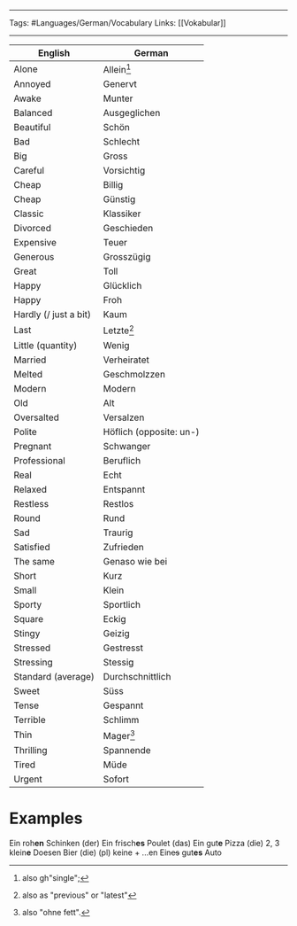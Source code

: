 ___
Tags: #Languages/German/Vocabulary 
Links: [[Vokabular]]
___
English | German
------------ | ------------
Alone | Allein[^1]
Annoyed | Genervt
Awake | Munter
Balanced | Ausgeglichen
Beautiful | Schön
Bad | Schlecht
Big | Gross
Careful | Vorsichtig
Cheap | Billig
Cheap | Günstig
Classic| Klassiker
Divorced | Geschieden
Expensive | Teuer
Generous | Grosszügig
Great | Toll
Happy | Glücklich
Happy | Froh
Hardly (/ just a bit) | Kaum
Last | Letzte[^2]
Little (quantity) | Wenig
Married | Verheiratet
Melted | Geschmolzzen
Modern | Modern
Old | Alt
Oversalted | Versalzen
Polite | Höflich (opposite: un-)
Pregnant | Schwanger
Professional | Beruflich
Real | Echt
Relaxed | Entspannt
Restless | Restlos
Round | Rund
Sad | Traurig
Satisfied | Zufrieden
The same | Genaso wie bei
Short | Kurz
Small | Klein
Sporty | Sportlich
Square | Eckig
Stingy | Geizig
Stressed | Gestresst
Stressing | Stessig
Standard (average) | Durchschnittlich
Sweet | Süss
Tense | Gespannt
Terrible| Schlimm
Thin | Mager[^3]
Thrilling  | Spannende
Tired | Müde
Urgent | Sofort


# Examples
Ein roh**en** Schinken (der)
Ein frisch**es** Poulet (das)
Ein gut**e** Pizza (die)
2, 3 klein**e** Doesen Bier (die)
(pl) keine + ...en
Ein~~es~~ gut**es** Auto



[^1]: also gh"single";
[^2]: also as "previous" or "latest"
[^3]: also "ohne fett".